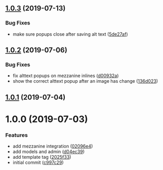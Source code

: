 ## [1.0.3](https://github.com/unplugstudio/django-alttext/compare/v1.0.2...v1.0.3) (2019-07-13)


### Bug Fixes

* make sure popups close after saving alt text ([5de27af](https://github.com/unplugstudio/django-alttext/commit/5de27af))



## [1.0.2](https://github.com/unplugstudio/django-alttext/compare/v1.0.1...v1.0.2) (2019-07-06)


### Bug Fixes

* fix alttext popups on mezzanine inlines ([d00932a](https://github.com/unplugstudio/django-alttext/commit/d00932a))
* show the correct alttext popup after an image has change ([136d023](https://github.com/unplugstudio/django-alttext/commit/136d023))



## [1.0.1](https://github.com/unplugstudio/django-alttext/compare/v1.0.0...v1.0.1) (2019-07-04)



# 1.0.0 (2019-07-03)


### Features

* add mezzanine integration ([02096e4](https://github.com/unplugstudio/django-alttext/commit/02096e4))
* add models and admin ([d04ec39](https://github.com/unplugstudio/django-alttext/commit/d04ec39))
* add template tag ([2025f33](https://github.com/unplugstudio/django-alttext/commit/2025f33))
* initial commit ([c997c29](https://github.com/unplugstudio/django-alttext/commit/c997c29))



